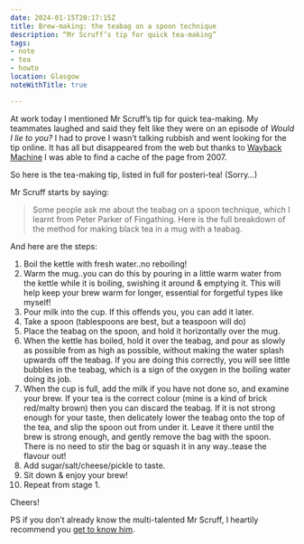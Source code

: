 ```yaml
---
date: 2024-01-15T20:17:15Z
title: Brew-making: the teabag on a spoon technique
description: “Mr Scruff’s tip for quick tea-making”
tags:
- note
- tea
- howto
location: Glasgow
noteWithTitle: true

---
```

At work today I mentioned Mr Scruff’s tip for quick tea-making. My teammates laughed and said they felt like they were on an episode of _Would I lie to you?_ I had to prove I wasn’t talking rubbish and went looking for the tip online. It has all but disappeared from the web but thanks to [Wayback Machine](https://archive.org/web/) I was able to find a cache of the page from 2007.

So here is the tea-making tip, listed in full for posteri-tea! (Sorry…)

Mr Scruff starts by saying:

> Some people ask me about the teabag on a spoon technique, which I learnt from Peter Parker of Fingathing. Here is the full breakdown of the method for making black tea in a mug with a teabag.

And here are the steps:

1. Boil the kettle with fresh water..no reboiling!
2. Warm the mug..you can do this by pouring in a little warm water from the kettle while it is boiling, swishing it around & emptying it. This will help keep your brew warm for longer, essential for forgetful types like myself!
3. Pour milk into the cup. If this offends you, you can add it later.
4. Take a spoon (tablespoons are best, but a teaspoon will do)
5. Place the teabag on the spoon, and hold it horizontally over the mug.
6. When the kettle has boiled, hold it over the teabag, and pour as slowly as possible from as high as possible, without making the water splash upwards off the teabag. If you are doing this correctly, you will see little bubbles in the teabag, which is a sign of the oxygen in the boiling water doing its job.
7. When the cup is full, add the milk if you have not done so, and examine your brew. If your tea is the correct colour (mine is a kind of brick red/malty brown) then you can discard the teabag. If it is not strong enough for your taste, then delicately lower the teabag onto the top of the tea, and slip the spoon out from under it. Leave it there until the brew is strong enough, and gently remove the bag with the spoon. There is no need to stir the bag or squash it in any way..tease the flavour out!
8. Add sugar/salt/cheese/pickle to taste.
9. Sit down & enjoy your brew!
10. Repeat from stage 1.

Cheers!

PS if you don’t already know the multi-talented Mr Scruff, I heartily recommend you [get to know him](https://www.mrscruff.com/).
